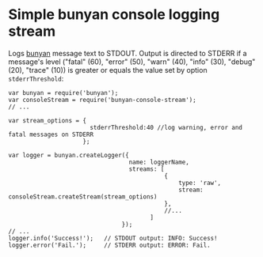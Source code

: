 # Simple bunyan console logging stream

Logs [bunyan](https://github.com/trentm/node-bunyan) message text to STDOUT. 
Output is directed to STDERR if a message's level ("fatal" (60),  "error" (50),  "warn" (40),  "info" (30),  "debug" (20), "trace" (10)) 
is greater or equals the value set by option `stderrThreshold`: 

````
var bunyan = require('bunyan'); 
var consoleStream = require('bunyan-console-stream'); 
// ...

var stream_options = {
                       stderrThreshold:40 //log warning, error and fatal messages on STDERR
                     };

var logger = bunyan.createLogger({
  								  name: loggerName,
            				      streams: [
                  				    		{
                	  			    			type: 'raw',
                		  		    			stream: consoleStream.createStream(stream_options)
                					        },
                					        //...
                					 	]
            			        });
// ...             			        
logger.info('Success!');   // STDOUT output: INFO: Success!         			        
logger.error('Fail.');     // STDERR output: ERROR: Fail.
````
